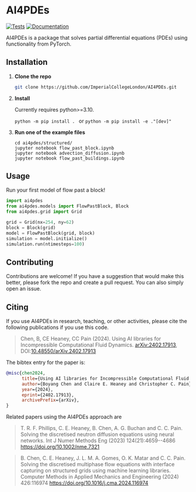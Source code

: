 # AI4PDEs

[![Tests](https://github.com/ImperialCollegeLondon/AI4PDEs/actions/workflows/ci.yml/badge.svg)](https://github.com/ImperialCollegeLondon/AI4PDEs/actions/workflows/ci.yml)
[![Documentation](https://readthedocs.org/projects/AI4PDEs/badge/?version=latest)](https://ai4pdes.readthedocs.io/en/latest/?badge=latest)

AI4PDEs is a package that solves partial differential equations (PDEs) using functionality from PyTorch.

## Installation

1. **Clone the repo**
   ```sh
   git clone https://github.com/ImperialCollegeLondon/AI4PDEs.git
   ```
2. **Install**

   Currently requires python>=3.10.

   ```python -m pip install . ``` or 
   ```python -m pip install -e ."[dev]"```

3. **Run one of the example files**
   ```
   cd ai4pdes/structured/
   jupyter notebook flow_past_block.ipynb
   jupyter notebook advection_diffusion.ipynb
   jupyter notebook flow_past_buildings.ipynb
   ```

## Usage

Run your first model of flow past a block!

```python
import ai4pdes
from ai4pdes.models import FlowPastBlock, Block
from ai4pdes.grid import Grid

grid = Grid(nx=254, ny=62)
block = Block(grid)
model = FlowPastBlock(grid, block)
simulation = model.initialize()
simulation.run(ntimesteps=100)
```

## Contributing

Contributions are welcome! If you have a suggestion that would make this better, please fork the repo and create a pull request.
You can also simply open an issue.

## Citing

If you use AI4PDEs in research, teaching, or other activities, please cite the following publications if you use this code.

> Chen, B, CE Heaney, CC Pain (2024). Using AI libraries for Incompressible Computational Fluid Dynamics. [arXiv:2402.17913](https://arxiv.org/abs/2402.17913), DOI:[10.48550/arXiv.2402.17913](https://doi.org/10.48550/arXiv.2402.17913)


The bibtex entry for the paper is:

```bibtex
@misc{chen2024,
      title={Using AI libraries for Incompressible Computational Fluid Dynamics}, 
      author={Boyang Chen and Claire E. Heaney and Christopher C. Pain},
      year={2024},
      eprint={2402.17913},
      archivePrefix={arXiv},
}
```

Related papers using the AI4PDEs approach are

> T. R. F. Phillips, C. E. Heaney, B. Chen, A. G. Buchan and C. C. Pain. Solving the discretised neutron diffusion equations using neural networks. Int J Numer Methods Eng (2023) 124(21):4659--4686 <https://doi.org/10.1002/nme.7321>

> B. Chen, C. E. Heaney, J. L. M. A. Gomes, O. K. Matar and C. C. Pain. Solving the discretised multiphase flow equations with interface capturing on structured grids using machine learning libraries. Computer Methods in Applied Mechanics and Engineering (2024) 426:116974 <https://doi.org/10.1016/j.cma.2024.116974>